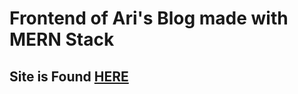 <h1> Frontend of Ari's Blog made with MERN Stack</h1>
<h2>Site is Found <a href='https://www.southernboy.onrender.com'>HERE</a></h2>
